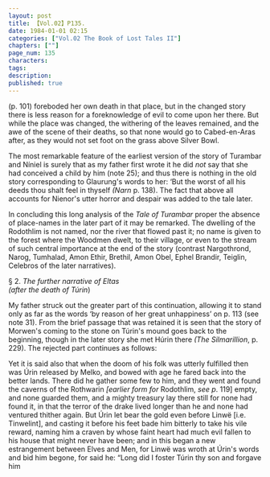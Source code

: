 ```yaml
---
layout: post
title: 【Vol.02】P135.
date: 1984-01-01 02:15
categories: ["Vol.02 The Book of Lost Tales II"]
chapters: [""]
page_num: 135
characters: 
tags: 
description: 
published: true
---
```


<p style="text-indent: 0;">
(p. 101) foreboded her own death in that place, but in the changed story there is less reason for a foreknowledge of evil to come upon her there. But while the place was changed, the withering of the leaves remained, and the awe of the scene of their deaths, so that none would go to Cabed-en-Aras after, as they would not set foot on the grass above Silver Bowl.
</p>

The most remarkable feature of the earliest version of the story of Turambar and Níniel is surely that as my father first wrote it he did <I>not</I> say that she had conceived a child by him (note 25); and thus there is nothing in the old story corresponding to Glaurung's words to her: ‘But the worst of all his deeds thou shalt feel in thyself <I>(Narn</I> p. 138). The fact that above all accounts for Nienor's utter horror and despair was added to the tale later.

In concluding this long analysis of the <I>Tale of Turambar</I> proper the absence of place-names in the later part of it may be remarked. The dwelling of the Rodothlim is not named, nor the river that flowed past it; no name is given to the forest where the Woodmen dwelt, to their village, or even to the stream of such central importance at the end of the story (contrast Nargothrond, Narog, Tumhalad, Amon Ethir, Brethil, Amon Obel, Ephel Brandir, Teiglin, Celebros of the later narratives).

§ 2. <I>The further narrative of Eltas<BR>(after the death of Túrin</I>)

My father struck out the greater part of this continuation, allowing it to stand only as far as the words ‘by reason of her great unhappiness’ on p. 113 (see note 31). From the brief passage that was retained it is seen that the story of Morwen's coming to the stone on Túrin's mound goes back to the beginning, though in the later story she met Húrin there <I>(The Silmarillion</I>, p. 229). The rejected part continues as follows:

Yet it is said also that when the doom of his folk was utterly fulfilled then was Úrin released by Melko, and bowed with age he fared back into the better lands. There did he gather some few to him, and they went and found the caverns of the Rothwarin <I>[earlier form for</I> Rodothlim, <I>see p</I>. 119] empty, and none guarded them, and a mighty treasury lay there still for none had found it, in that the terror of the drake lived longer than he and none had ventured thither again. But Úrin let bear the gold even before Linwë [i.e. Tinwelint], and casting it before his feet bade him bitterly to take his vile reward, naming him a craven by whose faint heart had much evil fallen to his house that might never have been; and in this began a new estrangement between Elves and Men, for Linwë was wroth at Úrin's words and bid him begone, for said he: “Long did I foster Túrin thy son and forgave him


